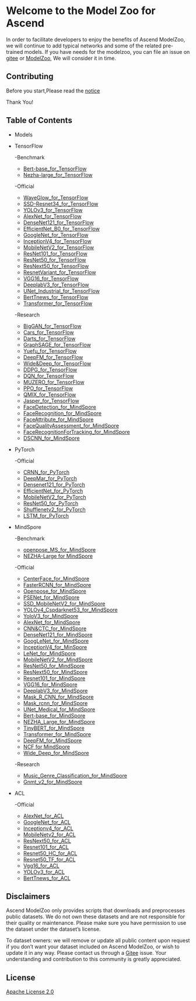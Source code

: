 # Welcome to the Model Zoo for Ascend

In order to facilitate developers to enjoy the benefits of Ascend ModelZoo, we will continue to add typical networks and some of the related pre-trained models. If you have needs for the modelzoo, you can file an issue on [gitee](https://gitee.com/ascend/modelzoo/issues) or [ModelZoo](https://bbs.huaweicloud.com/forum/forum-726-1.html), We will consider it in time.

## Contributing

Before you start,Please read the [notice](https://gitee.com/ascend/modelzoo/blob/master/contrib/CONTRIBUTING.md)

Thank You!

## Table of Contents
- Models
- TensorFlow	
	
	 -Benchmark
	
	- [Bert-base_for_TensorFlow](https://gitee.com/ascend/modelzoo/tree/master/built-in/TensorFlow/Benchmark/nlp/Bert-base_for_TensorFlow)
	- [Nezha-large_for_TensorFlow](https://gitee.com/ascend/modelzoo/tree/master/built-in/TensorFlow/Benchmark/nlp/Nezha-large_for_TensorFlow)
	
	 -Official
		
	- [WaveGlow_for_TensorFlow](https://gitee.com/ascend/modelzoo/tree/master/built-in/TensorFlow/Official/audio/WaveGlow_for_TensorFlow)
	- [SSD-Resnet34_for_TensorFlow](https://gitee.com/ascend/modelzoo/tree/master/built-in/TensorFlow/Official/cv/detection/SSD-Resnet34_for_TensorFlow)
	- [YOLOv3_for_TensorFlow](https://gitee.com/ascend/modelzoo/tree/master/built-in/TensorFlow/Official/cv/detection/YoloV3_for_TensorFlow)
	- [AlexNet_for_TensorFlow](https://gitee.com/ascend/modelzoo/tree/master/built-in/TensorFlow/Official/cv/image_classification/AlexNet_for_TensorFlow)
	- [DenseNet121_for_TensorFlow](https://gitee.com/ascend/modelzoo/tree/master/built-in/TensorFlow/Official/cv/image_classification/DenseNet121_for_TensorFlow)
	- [EfficientNet_B0_for_TensorFlow](https://gitee.com/ascend/modelzoo/tree/master/built-in/TensorFlow/Official/cv/image_classification/EfficientNet_B0_for_TensorFlow)
	- [GoogleNet_for_TensorFlow](https://gitee.com/ascend/modelzoo/tree/master/built-in/TensorFlow/Official/cv/image_classification/GoogleNet_for_TensorFlow)
	- [InceptionV4_for_TensorFlow](https://gitee.com/ascend/modelzoo/tree/master/built-in/TensorFlow/Official/cv/image_classification/InceptionV4_for_TensorFlow)
	- [MobileNetV2_for_TensorFlow](https://gitee.com/ascend/modelzoo/tree/master/built-in/TensorFlow/Official/cv/image_classification/MobileNetV2_for_TensorFlow)
	- [ResNet101_for_TensorFlow](https://gitee.com/ascend/modelzoo/tree/master/built-in/TensorFlow/Official/cv/image_classification/ResNet101_for_TensorFlow)
	- [ResNet50_for_TensorFlow](https://gitee.com/ascend/modelzoo/tree/master/built-in/TensorFlow/Official/cv/image_classification/ResNet50_for_TensorFlow)
	- [ResNext50_for_TensorFlow](https://gitee.com/ascend/modelzoo/tree/master/built-in/TensorFlow/Official/cv/image_classification/ResNext50_for_TensorFlow)
	- [ResnetVariant_for_TensorFlow](https://gitee.com/ascend/modelzoo/tree/master/built-in/TensorFlow/Official/cv/image_classification/ResnetVariant_for_TensorFlow)
	- [VGG16_for_TensorFlow](https://gitee.com/ascend/modelzoo/tree/master/built-in/TensorFlow/Official/cv/image_classification/VGG16_for_TensorFlow)
	- [DeeplabV3_for_TensorFlow](https://gitee.com/ascend/modelzoo/tree/master/built-in/TensorFlow/Official/cv/image_segmentation/DeeplabV3_for_TensorFlow)
	- [UNet_Industrial_for_TensorFlow](https://gitee.com/ascend/modelzoo/tree/master/built-in/TensorFlow/Official/cv/image_segmentation/UNet_Industrial_for_TensorFlow)
	- [BertTnews_for_TensorFlow](https://gitee.com/ascend/modelzoo/tree/master/built-in/TensorFlow/Official/nlp/BertTnews_for_TensorFlow)
	- [Transformer_for_TensorFlow](https://gitee.com/ascend/modelzoo/tree/master/built-in/TensorFlow/Official/nlp/Transformer_for_TensorFlow)
	
	 -Research 
		
	- [BigGAN_for_TensorFlow](https://gitee.com/ascend/modelzoo/tree/master/built-in/TensorFlow/Research/cv/image__synthesis/BigGAN_for_TensorFlow)
	- [Cars_for_TensorFlow](https://gitee.com/ascend/modelzoo/tree/master/built-in/TensorFlow/Research/cv/image_classification/Cars_for_TensorFlow)
	- [Darts_for_TensorFlow](https://gitee.com/ascend/modelzoo/tree/master/built-in/TensorFlow/Research/cv/image_classification/Darts_for_TensorFlow)
	- [GraphSAGE_for_TensorFlow](https://gitee.com/ascend/modelzoo/tree/master/built-in/TensorFlow/Research/gnn/GraphSAGE_for_TensorFlow)
	- [Yuefu_for_TensorFlow](https://gitee.com/ascend/modelzoo/tree/master/built-in/TensorFlow/Research/nlp/Yuefu_for_TensorFlow)
	- [DeepFM_for_TensorFlow](https://gitee.com/ascend/modelzoo/tree/master/built-in/TensorFlow/Research/recommendation/DeepFM_for_TensorFlow)
	- [Wide&Deep_for_TensorFlow](https://gitee.com/ascend/modelzoo/tree/master/built-in/TensorFlow/Research/recommendation/Wide&Deep_for_TensorFlow)
	- [DDPG_for_TensorFlow](https://gitee.com/ascend/modelzoo/tree/master/built-in/TensorFlow/Research/reinforcement-learning/DDPG_for_TensorFlow)
	- [DQN_for_TensorFlow](https://gitee.com/ascend/modelzoo/tree/master/built-in/TensorFlow/Research/reinforcement-learning/DQN_for_TensorFlow)
	- [MUZERO_for_TensorFlow](https://gitee.com/ascend/modelzoo/tree/master/built-in/TensorFlow/Research/reinforcement-learning/MUZERO_for_TensorFlow)
	- [PPO_for_TensorFlow](https://gitee.com/ascend/modelzoo/tree/master/built-in/TensorFlow/Research/reinforcement-learning/PPO_for_TensorFlow)
	- [QMIX_for_TensorFlow](https://gitee.com/ascend/modelzoo/tree/master/built-in/TensorFlow/Research/reinforcement-learning/QMIX_for_TensorFlow)
	- [Jasper_for_TensorFlow](https://gitee.com/ascend/modelzoo/tree/master/built-in/TensorFlow/Research/audio/Jasper_for_TensorFlow)
	- [FaceDetection_for_MindSpore](https://gitee.com/ascend/modelzoo/tree/master/built-in/MindSpore/Research/cv/image_classification/FaceDetection_for_MindSpore)
	- [FaceRecognition_for_MindSpore](https://gitee.com/ascend/modelzoo/tree/master/built-in/MindSpore/Research/cv/detection/FaceRecognition_for_MindSpore)
	- [FaceAttribute_for_MindSpore](https://gitee.com/ascend/modelzoo/tree/master/built-in/MindSpore/Research/cv/image_classification/FaceAttribute_for_MindSpore)
	- [FaceQualityAssessment_for_MindSpore](https://gitee.com/ascend/modelzoo/tree/master/built-in/MindSpore/Research/cv/image_classification/FaceQualityAssessment_for_MindSpore)
	- [FaceRecognitionForTracking_for_MindSpore](https://gitee.com/ascend/modelzoo/tree/master/built-in/MindSpore/Research/cv/detection/FaceRecognition_for_MindSpore)
	- [DSCNN_for_MindSpore](https://gitee.com/ascend/modelzoo/tree/master/built-in/MindSpore/Research/nlp/DSCNN_for_MindSpore)
  
- PyTorch

     -Official
	
	- [CRNN_for_PyTorch](https://gitee.com/ascend/modelzoo/tree/master/built-in/PyTorch/Official/cv/image_classification/CRNN_for_PyTorch)
	- [DeepMar_for_PyTorch](https://gitee.com/ascend/modelzoo/tree/master/built-in/PyTorch/Official/cv/image_classification/DeepMar_for_PyTorch)
	- [Densenet121_for_PyTorch](https://gitee.com/ascend/modelzoo/tree/master/built-in/PyTorch/Official/cv/image_classification/Densenet121_for_PyTorch)
	- [EfficientNet_for_PyTorch](https://gitee.com/ascend/modelzoo/tree/master/built-in/PyTorch/Official/cv/image_classification/EfficientNet_for_PyTorch)
	- [MobileNetV2_for_PyTorch](https://gitee.com/ascend/modelzoo/tree/master/built-in/PyTorch/Official/cv/image_classification/MobileNetV2_for_PyTorch)
	- [ResNet50_for_PyTorch](https://gitee.com/ascend/modelzoo/tree/master/built-in/PyTorch/Official/cv/image_classification/ResNet50_for_PyTorch)
	- [Shufflenetv2_for_PyTorch](https://gitee.com/ascend/modelzoo/tree/master/built-in/PyTorch/Official/cv/image_classification/Shufflenetv2_for_PyTorch)
	- [LSTM_for_PyTorch](https://gitee.com/ascend/modelzoo/tree/master/built-in/PyTorch/Official/nlp/LSTM_for_PyTorch) 
 
- MindSpore
	
	 -Benchmark

	- [openpose_MS_for_MindSpore](https://gitee.com/ascend/modelzoo/tree/master/built-in/MindSpore/Benchmark/cv/detection/openpose_MS_for_MindSpore)
	- [NEZHA-Large for MindSpore](https://gitee.com/ascend/modelzoo/tree/master/built-in/MindSpore/Benchmark/nlp/NEZHA-Large%20for%20MindSpore)
	
	 -Official
		
	- [CenterFace_for_MindSpore](https://gitee.com/ascend/modelzoo/tree/master/built-in/MindSpore/Official/cv/detection/CenterFace_for_MindSpore)
	- [FasterRCNN_for_MindSpore](https://gitee.com/ascend/modelzoo/tree/master/built-in/MindSpore/Official/cv/detection/FasterRCNN_for_MindSpore)
	- [Openpose_for_MindSpore](https://gitee.com/ascend/modelzoo/tree/master/built-in/MindSpore/Official/cv/detection/Openpose_for_MindSpore)
	- [PSENet_for_MindSpore](https://gitee.com/ascend/modelzoo/tree/master/built-in/MindSpore/Official/cv/detection/PSENet_for_MindSpore)
	- [SSD_MobileNetV2_for_MindSpore](https://gitee.com/ascend/modelzoo/tree/master/built-in/MindSpore/Official/cv/detection/SSD_MobileNetV2_for_MindSpore)
	- [YOLOv4_Cspdarknet53_for_MindSpore](https://gitee.com/ascend/modelzoo/tree/master/built-in/MindSpore/Official/cv/detection/YOLOv4_Cspdarknet53_for_MindSpore)
	- [YoloV3_for_MindSpore](https://gitee.com/ascend/modelzoo/tree/master/built-in/MindSpore/Official/cv/detection/YoloV3_for_MindSpore)
	- [AlexNet_for_MindSpore](https://gitee.com/ascend/modelzoo/tree/master/built-in/MindSpore/Official/cv/image_classification/AlexNet_for_MindSpore)
	- [CNN&CTC_for_MindSpore](https://gitee.com/ascend/modelzoo/tree/master/built-in/MindSpore/Official/cv/image_classification/CNN&CTC_for_MindSpore)
	- [DenseNet121_for_MindSpore](https://gitee.com/ascend/modelzoo/tree/master/built-in/MindSpore/Official/cv/image_classification/DenseNet121_for_MindSpore)
	- [GoogLeNet_for_MindSpore](https://gitee.com/ascend/modelzoo/tree/master/built-in/MindSpore/Official/cv/image_classification/GoogLeNet_for_MindSpore)
	- [InceptionV4_for_MinSpore](https://gitee.com/ascend/modelzoo/tree/master/built-in/MindSpore/Official/cv/image_classification/InceptionV4_for_MinSpore)
	- [LeNet_for_MindSpore](https://gitee.com/ascend/modelzoo/tree/master/built-in/MindSpore/Official/cv/image_classification/LeNet_for_MindSpore)
	- [MobileNetV2_for_MindSpore](https://gitee.com/ascend/modelzoo/tree/master/built-in/MindSpore/Official/cv/image_classification/MobileNetV2_for_MindSpore)
	- [ResNet50_for_MindSpore](https://gitee.com/ascend/modelzoo/tree/master/built-in/MindSpore/Official/cv/image_classification/ResNet50_for_MindSpore)
	- [ResNext50_for_MindSpore](https://gitee.com/ascend/modelzoo/tree/master/built-in/MindSpore/Official/cv/image_classification/ResNext50_for_MindSpore)
	- [Resnet101_for_MindSpore](https://gitee.com/ascend/modelzoo/tree/master/built-in/MindSpore/Official/cv/image_classification/Resnet101_for_MindSpore)
	- [VGG16_for_MindSpore](https://gitee.com/ascend/modelzoo/tree/master/built-in/MindSpore/Official/cv/image_classification/VGG16_for_MindSpore)
	- [DeeplabV3_for_MindSpore](https://gitee.com/ascend/modelzoo/tree/master/built-in/MindSpore/Official/cv/image_segmentation/DeeplabV3_for_MindSpore)
	- [Mask_R_CNN_for_MindSpore](https://gitee.com/ascend/modelzoo/tree/master/built-in/MindSpore/Official/cv/image_segmentation/Mask_R_CNN_for_MindSpore)
	- [Mask_rcnn_for_MindSpore](https://gitee.com/ascend/modelzoo/tree/master/built-in/MindSpore/Official/cv/image_segmentation/Mask_rcnn_for_MindSpore)
	- [UNet_Medical_for_MindSpore](https://gitee.com/ascend/modelzoo/tree/master/built-in/MindSpore/Official/cv/image_segmentation/UNet_Medical_for_MindSpore)
	- [Bert-base_for_MindSpore](https://gitee.com/ascend/modelzoo/tree/master/built-in/MindSpore/Official/nlp/Bert-base_for_MindSpore)
	- [NEZHA_Large_for_MindSpore](https://gitee.com/ascend/modelzoo/tree/master/built-in/MindSpore/Official/nlp/NEZHA_Large_for_MindSpore)
	- [TinyBERT_for_MindSpore](https://gitee.com/ascend/modelzoo/tree/master/built-in/MindSpore/Official/nlp/TinyBERT_for_MindSpore)
	- [Transformer_for_MindSpore](https://gitee.com/ascend/modelzoo/tree/master/built-in/MindSpore/Official/nlp/Transformer_for_MindSpore)
	- [DeepFM_for_MindSpore](https://gitee.com/ascend/modelzoo/tree/master/built-in/MindSpore/Official/recommendation/DeepFM_for_MindSpore)
	- [NCF for MindSpore](https://gitee.com/ascend/modelzoo/tree/master/built-in/MindSpore/Official/recommendation/NCF_for_MindSpore)
	- [Wide_Deep_for_MindSpore](https://gitee.com/ascend/modelzoo/tree/master/built-in/MindSpore/Official/recommendation/Wide_Deep_for_MindSpore)
	
	 -Research 

	- [Music_Genre_Classification_for_MindSpore](https://gitee.com/ascend/modelzoo/tree/master/built-in/MindSpore/Research/audio/Music_Genre_Classification_for_MindSpore)
    - [Gnmt_v2_for_MindSpore](https://gitee.com/ascend/modelzoo/tree/master/built-in/MindSpore/Research/nlp/Gnmt_v2_for_MindSpore)
	
- ACL	

    -Official

	- [AlexNet_for_ACL](https://gitee.com/ascend/modelzoo/tree/master/built-in/ACL/Official/cv/AlexNet_for_ACL)
	- [GoogleNet_for_ACL](https://gitee.com/ascend/modelzoo/tree/master/built-in/ACL/Official/cv/GoogleNet_for_ACL)
	- [Inceptionv4_for_ACL](https://gitee.com/ascend/modelzoo/tree/master/built-in/ACL/Official/cv/Inceptionv4_for_ACL)
	- [MobileNetv2_for_ACL](https://gitee.com/ascend/modelzoo/tree/master/built-in/ACL/Official/cv/MobileNetv2_for_ACL)
	- [ResNext50_for_ACL](https://gitee.com/ascend/modelzoo/tree/master/built-in/ACL/Official/cv/Resnet101_for_ACL)
	- [Resnet101_for_ACL](https://gitee.com/ascend/modelzoo/tree/master/built-in/ACL/Official/cv/Resnet101_for_ACL)
	- [Resnet50_HC_for_ACL](https://gitee.com/ascend/modelzoo/tree/master/built-in/ACL/Official/cv/Resnet50_HC_for_ACL)
	- [Resnet50_TF_for_ACL](https://gitee.com/ascend/modelzoo/tree/master/built-in/ACL/Official/cv/Resnet50_TF_for_ACL)
	- [Vgg16_for_ACL](https://gitee.com/ascend/modelzoo/tree/master/built-in/ACL/Official/cv/Vgg16_for_ACL)
	- [YOLOv3_for_ACL](https://gitee.com/ascend/modelzoo/tree/master/built-in/ACL/Official/cv/YOLOv3_for_ACL)
	- [BertTnews_for_ACL](https://gitee.com/ascend/modelzoo/tree/master/built-in/ACL/Official/nlp/BertTnews_for_ACL)

  
		

					
  
		
## Disclaimers

Ascend ModelZoo only provides scripts that downloads and preprocesses public datasets. We do not own these datasets and are not responsible for their quality or maintenance. Please make sure you have permission to use the dataset under the dataset’s license.

To dataset owners: we will remove or update all public content upon request if you don’t want your dataset included on Ascend ModelZoo, or wish to update it in any way. Please contact us through a [Gitee](https://gitee.com/ascend/modelzoo/issues) issue. Your understanding and contribution to this community is greatly appreciated.

## License

[Apache License 2.0](LICENSE)

	
		
		
		

		

		
		
		
		
		

















 
 	
		
		
		